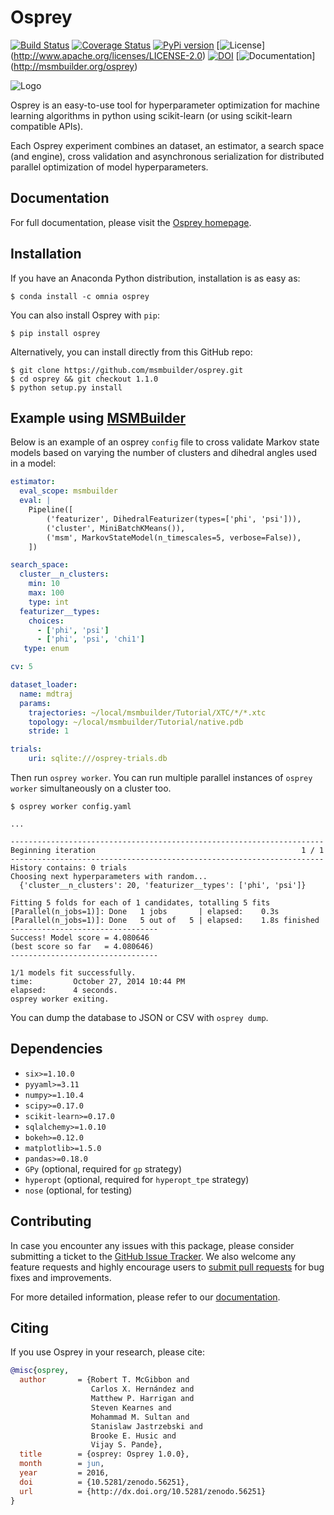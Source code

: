 Osprey
======
[![Build Status](https://travis-ci.org/msmbuilder/osprey.svg?branch=master)](https://travis-ci.org/msmbuilder/osprey)
[![Coverage Status](https://coveralls.io/repos/github/msmbuilder/osprey/badge.svg?branch=master)](https://coveralls.io/github/msmbuilder/osprey?branch=master)
[![PyPi version](https://badge.fury.io/py/osprey.svg)](https://pypi.python.org/pypi/osprey/)
[![License](https://img.shields.io/badge/license-ASLv2.0-red.svg?style=flat)]  (http://www.apache.org/licenses/LICENSE-2.0)
[![DOI](https://zenodo.org/badge/9890/msmbuilder/osprey.svg)](https://zenodo.org/badge/latestdoi/9890/msmbuilder/osprey)
[![Documentation](https://img.shields.io/badge/docs-latest-blue.svg?style=flat)] (http://msmbuilder.org/osprey)

![Logo](http://msmbuilder.org/osprey/development/_static/osprey.svg)

Osprey is an easy-to-use tool for hyperparameter optimization for machine
learning algorithms in python using scikit-learn (or using scikit-learn
compatible APIs).

Each Osprey experiment combines an dataset, an estimator, a search space
(and engine), cross validation and asynchronous serialization for distributed
parallel optimization of model hyperparameters.

Documentation
------------
For full documentation, please visit the [Osprey homepage](http://msmbuilder.org/osprey/).

Installation
------------

If you have an Anaconda Python distribution, installation is as easy as:
```
$ conda install -c omnia osprey
```

You can also install Osprey with `pip`:
```
$ pip install osprey
```

Alternatively, you can install directly from this GitHub repo:
```
$ git clone https://github.com/msmbuilder/osprey.git
$ cd osprey && git checkout 1.1.0
$ python setup.py install
```


Example using [MSMBuilder](https://github.com/msmbuilder/msmbuilder)
-------------------------------------------------------------
Below is an example of an osprey `config` file to cross validate Markov state
models based on varying the number of clusters and dihedral angles used in a
model:
```yaml
estimator:
  eval_scope: msmbuilder
  eval: |
    Pipeline([
        ('featurizer', DihedralFeaturizer(types=['phi', 'psi'])),
        ('cluster', MiniBatchKMeans()),
        ('msm', MarkovStateModel(n_timescales=5, verbose=False)),
    ])

search_space:
  cluster__n_clusters:
    min: 10
    max: 100
    type: int
  featurizer__types:
    choices:
      - ['phi', 'psi']
      - ['phi', 'psi', 'chi1']
   type: enum

cv: 5

dataset_loader:
  name: mdtraj
  params:
    trajectories: ~/local/msmbuilder/Tutorial/XTC/*/*.xtc
    topology: ~/local/msmbuilder/Tutorial/native.pdb
    stride: 1

trials:
    uri: sqlite:///osprey-trials.db
```

Then run `osprey worker`. You can run multiple parallel instances
of `osprey worker` simultaneously on a cluster too.

```
$ osprey worker config.yaml

...

----------------------------------------------------------------------
Beginning iteration                                              1 / 1
----------------------------------------------------------------------
History contains: 0 trials
Choosing next hyperparameters with random...
  {'cluster__n_clusters': 20, 'featurizer__types': ['phi', 'psi']}

Fitting 5 folds for each of 1 candidates, totalling 5 fits
[Parallel(n_jobs=1)]: Done   1 jobs       | elapsed:    0.3s
[Parallel(n_jobs=1)]: Done   5 out of   5 | elapsed:    1.8s finished
---------------------------------
Success! Model score = 4.080646
(best score so far   = 4.080646)
---------------------------------

1/1 models fit successfully.
time:         October 27, 2014 10:44 PM
elapsed:      4 seconds.
osprey worker exiting.
```
You can dump the database to JSON or CSV with `osprey dump`.


Dependencies
------------
- `six>=1.10.0`
- `pyyaml>=3.11`
- `numpy>=1.10.4`
- `scipy>=0.17.0`
- `scikit-learn>=0.17.0`
- `sqlalchemy>=1.0.10`
- `bokeh>=0.12.0`
- `matplotlib>=1.5.0`
- `pandas>=0.18.0`
- `GPy` (optional, required for `gp` strategy)
- `hyperopt` (optional, required for `hyperopt_tpe` strategy)
- `nose` (optional, for testing)


Contributing
------------

In case you encounter any issues with this package, please consider submitting
a ticket to the [GitHub Issue Tracker](https://github.com/msmbuilder/osprey/issues).
We also welcome any feature requests and highly encourage users to
[submit pull requests](https://help.github.com/articles/creating-a-pull-request/)
for bug fixes and improvements.

For more detailed information, please refer to our
[documentation](http://msmbuilder.org/osprey/contributing.html).


Citing
------

If you use Osprey in your research, please cite:

```bibtex
@misc{osprey,
  author       = {Robert T. McGibbon and
                  Carlos X. Hernández and
                  Matthew P. Harrigan and
                  Steven Kearnes and
                  Mohammad M. Sultan and
                  Stanislaw Jastrzebski and
                  Brooke E. Husic and
                  Vijay S. Pande},
  title        = {osprey: Osprey 1.0.0},
  month        = jun,
  year         = 2016,
  doi          = {10.5281/zenodo.56251},
  url          = {http://dx.doi.org/10.5281/zenodo.56251}
}
```
